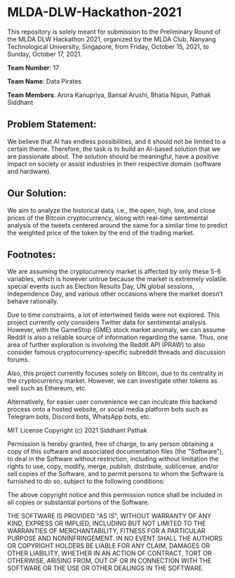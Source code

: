 # MLDA-DLW-Hackathon-2021

This repository is solely meant for submission to the Preliminary Round of the MLDA DLW Hackathon 2021, organized by the MLDA Club, Nanyang Technological University, Singapore, from Friday, October 15, 2021, to Sunday, October 17, 2021.

<b>Team Number</b>: 17

<b>Team Name</b>: Data Pirates

<b>Team Members</b>: Arora Kanupriya, Bansal Arushi, Bhatia Nipun, Pathak Siddhant

## Problem Statement:
We believe that AI has endless possibilities, and it should not be limited to a certain theme. Therefore, the task is to build an AI-based solution that we are passionate about. The solution should be meaningful, have a positive impact on society or assist industries in their respective domain (software and hardware). 

## Our Solution: 
We aim to analyze the historical data, i.e., the open, high, low, and close prices of the Bitcoin cryptocurrency, along with real-time sentimental analysis of the tweets centered around the same for a similar time to predict the weighted price of the token by the end of the trading market.

## Footnotes:
We are assuming the cryptocurrency market is affected by only these 5-6 variables, which is however untrue because the market is extremely volatile. special events such as Election Results Day, UN global sessions, Independence Day, and various other occasions where the market doesn’t behave rationally.

Due to time constraints, a lot of intertwined fields were not explored. This project currently only considers Twitter data for sentimental analysis. However, with the GameStop (GME) stock market anomaly, we can assume Reddit is also a reliable source of information regarding the same. Thus, one area of further exploration is involving the Reddit API (PRAW) to also consider famous cryptocurrency-specific subreddit threads and discussion forums.

Also, this project currently focuses solely on Bitcoin, due to its centrality in the cryptocurrency market. However, we can investigate other tokens as well such as Ethereum, etc.

Alternatively, for easier user convenience we can inculcate this backend process onto a hosted website, or social media platform bots such as Telegram bots, Discord bots, WhatsApp bots, etc.



MIT License
Copyright (c) 2021 Siddhant Pathak

Permission is hereby granted, free of charge, to any person obtaining a copy of this software and associated documentation files (the "Software"), to deal in the Software without restriction, including without limitation the rights to use, copy, modify, merge, publish, distribute, sublicense, and/or sell copies of the Software, and to permit persons to whom the Software is furnished to do so, subject to the following conditions:

The above copyright notice and this permission notice shall be included in all copies or substantial portions of the Software.

THE SOFTWARE IS PROVIDED "AS IS", WITHOUT WARRANTY OF ANY KIND, EXPRESS OR IMPLIED, INCLUDING BUT NOT LIMITED TO THE WARRANTIES OF MERCHANTABILITY, FITNESS FOR A PARTICULAR PURPOSE AND NONINFRINGEMENT. IN NO EVENT SHALL THE AUTHORS OR COPYRIGHT HOLDERS BE LIABLE FOR ANY CLAIM, DAMAGES OR OTHER LIABILITY, WHETHER IN AN ACTION OF CONTRACT, TORT OR OTHERWISE, ARISING FROM, OUT OF OR IN CONNECTION WITH THE SOFTWARE OR THE USE OR OTHER DEALINGS IN THE SOFTWARE.
